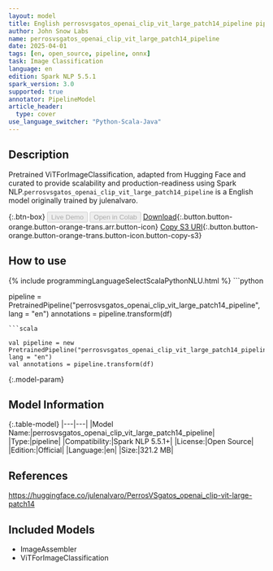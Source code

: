 ```yaml
---
layout: model
title: English perrosvsgatos_openai_clip_vit_large_patch14_pipeline pipeline ViTForImageClassification from julenalvaro
author: John Snow Labs
name: perrosvsgatos_openai_clip_vit_large_patch14_pipeline
date: 2025-04-01
tags: [en, open_source, pipeline, onnx]
task: Image Classification
language: en
edition: Spark NLP 5.5.1
spark_version: 3.0
supported: true
annotator: PipelineModel
article_header:
  type: cover
use_language_switcher: "Python-Scala-Java"
---
```


## Description

Pretrained ViTForImageClassification, adapted from Hugging Face and curated to provide scalability and production-readiness using Spark NLP.`perrosvsgatos_openai_clip_vit_large_patch14_pipeline` is a English model originally trained by julenalvaro.

{:.btn-box}
<button class="button button-orange" disabled>Live Demo</button>
<button class="button button-orange" disabled>Open in Colab</button>
[Download](https://s3.amazonaws.com/auxdata.johnsnowlabs.com/public/models/perrosvsgatos_openai_clip_vit_large_patch14_pipeline_en_5.5.1_3.0_1743495186476.zip){:.button.button-orange.button-orange-trans.arr.button-icon}
[Copy S3 URI](s3://auxdata.johnsnowlabs.com/public/models/perrosvsgatos_openai_clip_vit_large_patch14_pipeline_en_5.5.1_3.0_1743495186476.zip){:.button.button-orange.button-orange-trans.button-icon.button-copy-s3}

## How to use



<div class="tabs-box" markdown="1">
{% include programmingLanguageSelectScalaPythonNLU.html %}
```python

pipeline = PretrainedPipeline("perrosvsgatos_openai_clip_vit_large_patch14_pipeline", lang = "en")
annotations =  pipeline.transform(df)   

```
```scala

val pipeline = new PretrainedPipeline("perrosvsgatos_openai_clip_vit_large_patch14_pipeline", lang = "en")
val annotations = pipeline.transform(df)

```
</div>

{:.model-param}
## Model Information

{:.table-model}
|---|---|
|Model Name:|perrosvsgatos_openai_clip_vit_large_patch14_pipeline|
|Type:|pipeline|
|Compatibility:|Spark NLP 5.5.1+|
|License:|Open Source|
|Edition:|Official|
|Language:|en|
|Size:|321.2 MB|

## References

https://huggingface.co/julenalvaro/PerrosVSgatos_openai_clip-vit-large-patch14

## Included Models

- ImageAssembler
- ViTForImageClassification